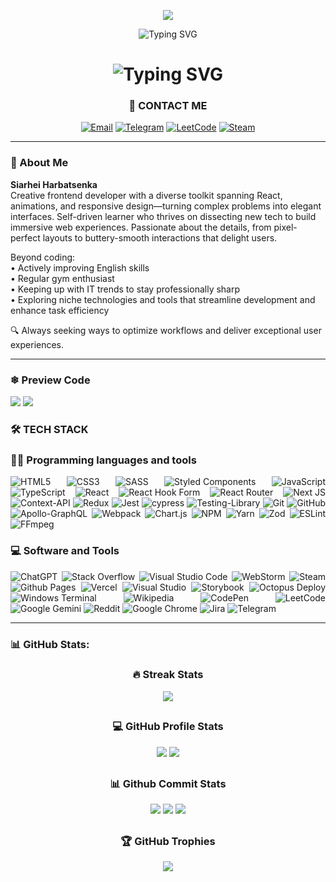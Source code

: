 <div align='center'>

  ![](https://komarev.com/ghpvc/?username=mjx27&color=ff7177&style=for-the-badge)
</div>

<p align='center'><img src="https://readme-typing-svg.demolab.com?font=Exo&weight=500&size=20&letterSpacing=1px&duration=1&pause=&color=ff7177&center=true&vCenter=true&repeat=false&width=435&lines=SIARHEI+HARBATSENKA" alt="Typing SVG" /></p>
<h1 align='center'><img src="https://readme-typing-svg.demolab.com?font=Exo&weight=500&size=30&letterSpacing=1px&duration=4000&pause=2000&color=ff7177&center=true&vCenter=true&width=435&lines=FRONTEND+DEVELOPER" alt="Typing SVG" /></h1>

<div align='center'>
<h3>💬 CONTACT ME</h3>
  
[![Email](https://img.shields.io/badge/Gmail-siarheihhhfront%40gmail.com-ff7177?logo=gmail&logoColor=white&style=for-the-badge)](mailto:siarheihhhfront@gmail.com)
[![Telegram](https://img.shields.io/badge/Telegram-@serhj27-ff7177?logo=telegram&style=for-the-badge)](https://t.me/serhj27)
[![LeetCode](https://img.shields.io/badge/LeetCode-MJXWhyNot-ff7177?logo=leetcode&style=for-the-badge)](https://leetcode.com/u/MJXWhyNot/)
[![Steam](https://img.shields.io/badge/Steam-jebanattt-ff7177?logo=steam&style=for-the-badge)](https://steamcommunity.com/id/jebanattt/)
</div>
<hr/>
<h3>🚀 About Me</h3>
  
**Siarhei Harbatsenka**  
Creative frontend developer with a diverse toolkit spanning React, animations, and responsive design—turning complex problems into elegant interfaces. Self-driven learner who thrives on dissecting new tech to build immersive web experiences. Passionate about the details, from pixel-perfect layouts to buttery-smooth interactions that delight users.
  
Beyond coding:  
• Actively improving English skills  
• Regular gym enthusiast  
• Keeping up with IT trends to stay professionally sharp  
• Exploring niche technologies and tools that streamline development and enhance task efficiency  
  
  🔍 Always seeking ways to optimize workflows and deliver exceptional user experiences.

<hr/>
<h3>❄ Preview Code</h3>

![](https://github-readme-stats.vercel.app/api/pin/?username=mjx27&repo=TZModalWindow&theme=aura_dark&border_color=00000000)
![](https://github-readme-stats.vercel.app/api/pin/?username=mjx27&repo=TZRandomInfo&theme=aura_dark&border_color=00000000)

<h3>🛠 TECH STACK</h3>
<div align='justify'>
  <h3>👨‍💻 Programming languages and tools</h3>
  
  ![HTML5](https://img.shields.io/badge/html5-%23E34F26.svg?style=for-the-badge&logo=html5&logoColor=white)
  ![CSS3](https://img.shields.io/badge/css3-%231572B6.svg?style=for-the-badge&logo=css3&logoColor=white)
  ![SASS](https://img.shields.io/badge/SASS-hotpink.svg?style=for-the-badge&logo=SASS&logoColor=white)
  ![Styled Components](https://img.shields.io/badge/styled--components-DB7093?style=for-the-badge&logo=styled-components&logoColor=white)
  ![JavaScript](https://img.shields.io/badge/javascript-%23323330.svg?style=for-the-badge&logo=javascript&logoColor=%23F7DF1E)
  ![TypeScript](https://img.shields.io/badge/typescript-%23007ACC.svg?style=for-the-badge&logo=typescript&logoColor=white)
  ![React](https://img.shields.io/badge/react-%2320232a.svg?style=for-the-badge&logo=react&logoColor=%2361DAFB)
  ![React Hook Form](https://img.shields.io/badge/React%20Hook%20Form-%23EC5990.svg?style=for-the-badge&logo=reacthookform&logoColor=white)
  ![React Router](https://img.shields.io/badge/React_Router-CA4245?style=for-the-badge&logo=react-router&logoColor=white)
  ![Next JS](https://img.shields.io/badge/Next-black?style=for-the-badge&logo=next.js&logoColor=white)
  ![Context-API](https://img.shields.io/badge/Context--Api-000000?style=for-the-badge&logo=react)
  ![Redux](https://img.shields.io/badge/redux-%23593d88.svg?style=for-the-badge&logo=redux&logoColor=white)
  ![Jest](https://img.shields.io/badge/-jest-%23C21325?style=for-the-badge&logo=jest&logoColor=white)
  ![cypress](https://img.shields.io/badge/-cypress-%23E5E5E5?style=for-the-badge&logo=cypress&logoColor=058a5e)
  ![Testing-Library](https://img.shields.io/badge/-TestingLibrary-%23E33332?style=for-the-badge&logo=testing-library&logoColor=white)
  ![Git](https://img.shields.io/badge/git-%23F05033.svg?style=for-the-badge&logo=git&logoColor=white)
  ![GitHub](https://img.shields.io/badge/github-%23121011.svg?style=for-the-badge&logo=github&logoColor=white)
  ![Apollo-GraphQL](https://img.shields.io/badge/-ApolloGraphQL-311C87?style=for-the-badge&logo=apollo-graphql)
  ![Webpack](https://img.shields.io/badge/webpack-%238DD6F9.svg?style=for-the-badge&logo=webpack&logoColor=black)
  ![Chart.js](https://img.shields.io/badge/chart.js-F5788D.svg?style=for-the-badge&logo=chart.js&logoColor=white)
  ![NPM](https://img.shields.io/badge/NPM-%23CB3837.svg?style=for-the-badge&logo=npm&logoColor=white)
  ![Yarn](https://img.shields.io/badge/yarn-%232C8EBB.svg?style=for-the-badge&logo=yarn&logoColor=white)
  ![Zod](https://img.shields.io/badge/zod-%233068b7.svg?style=for-the-badge&logo=zod&logoColor=white)
  ![ESLint](https://img.shields.io/badge/ESLint-4B3263?style=for-the-badge&logo=eslint&logoColor=white)
  ![FFmpeg](https://shields.io/badge/FFmpeg-%23171717.svg?logo=ffmpeg&style=for-the-badge&labelColor=171717&logoColor=5cb85c)

  <h3>💻 Software and Tools</h3>
  
  ![ChatGPT](https://img.shields.io/badge/chatGPT-74aa9c?style=for-the-badge&logo=openai&logoColor=white)
  ![Stack Overflow](https://img.shields.io/badge/-Stackoverflow-FE7A16?style=for-the-badge&logo=stack-overflow&logoColor=white)
  ![Visual Studio Code](https://img.shields.io/badge/Visual%20Studio%20Code-0078d7.svg?style=for-the-badge&logo=visual-studio-code&logoColor=white)
  ![WebStorm](https://img.shields.io/badge/webstorm-143?style=for-the-badge&logo=webstorm&logoColor=white&color=black)
  ![Steam](https://img.shields.io/badge/steam-%23000000.svg?style=for-the-badge&logo=steam&logoColor=white)
  ![Github Pages](https://img.shields.io/badge/github%20pages-121013?style=for-the-badge&logo=github&logoColor=white)
  ![Vercel](https://img.shields.io/badge/vercel-%23000000.svg?style=for-the-badge&logo=vercel&logoColor=white)
  ![Visual Studio](https://img.shields.io/badge/Visual%20Studio-5C2D91.svg?style=for-the-badge&logo=visual-studio&logoColor=white)
  ![Storybook](https://img.shields.io/badge/-Storybook-FF4785?style=for-the-badge&logo=storybook&logoColor=white)
  ![Octopus Deploy](https://img.shields.io/badge/octopus%20deploy-0D80D8?style=for-the-badge&logo=octopusdeploy&logoColor=white)
  ![Windows Terminal](https://img.shields.io/badge/Windows%20Terminal-%234D4D4D.svg?style=for-the-badge&logo=windows-terminal&logoColor=white)
  ![Wikipedia](https://img.shields.io/badge/Wikipedia-%23000000.svg?style=for-the-badge&logo=wikipedia&logoColor=white)
  ![CodePen](https://img.shields.io/badge/Codepen-000000?style=for-the-badge&logo=codepen&logoColor=white)
  ![LeetCode](https://img.shields.io/badge/LeetCode-000000?style=for-the-badge&logo=LeetCode&logoColor=#d16c06)
  ![Google Gemini](https://img.shields.io/badge/google%20gemini-8E75B2?style=for-the-badge&logo=google%20gemini&logoColor=white)
  ![Reddit](https://img.shields.io/badge/Reddit-%23FF4500.svg?style=for-the-badge&logo=Reddit&logoColor=white)
  ![Google Chrome](https://img.shields.io/badge/Google%20Chrome-4285F4?style=for-the-badge&logo=GoogleChrome&logoColor=white)
  ![Jira](https://img.shields.io/badge/jira-%230A0FFF.svg?style=for-the-badge&logo=jira&logoColor=white)
  ![Telegram](https://img.shields.io/badge/Telegram-2CA5E0?style=for-the-badge&logo=telegram&logoColor=white)

</div>  
<hr/>

<h3>📊 GitHub Stats:</h3>
  
<div align='center'>
<h3>🔥 Streak Stats</h3>
  
![](https://streak-stats.demolab.com?user=mjx27&hide_border=true&card_width=600&card_height=250&theme=aura_dark&type=daily)
<h2></h2>

<div align='center'>
  <h3>💻 GitHub Profile Stats</h3>

  ![](https://github-readme-stats.vercel.app/api?username=mjx27&show_icons=true&theme=aura_dark&line_height=33&hide_title=false&border_color=00000000)
  ![](https://github-readme-stats.vercel.app/api/top-langs/?username=mjx27&theme=aura_dark&hide_title=false&langs_count=4&border_color=00000000)
  <h2></h2>

  <h3>📊 Github Commit Stats</h3>
    
  ![](https://github-readme-stats.vercel.app/api/wakatime?username=mjx27&langs_count=5&theme=aura_dark&border_color=00000000&display_format=percent&line_height=26)
  ![](http://github-profile-summary-cards.vercel.app/api/cards/productive-time?username=mjx27&theme=aura_dark&utcOffset=3&height=300)
  ![](http://github-profile-summary-cards.vercel.app/api/cards/profile-details?username=mjx27&theme=aura_dark)
  <h2></h2>

  <h3>🏆 GitHub Trophies</h3>

  ![](https://github-profile-trophy.vercel.app/?username=mjx27&theme=monokai&no-frame=true&margin-w=15&&title=Followers,Commits,PullRequest,Stars,Reviews,Repositories&column=6&no-bg=true)
  <h2></h2>
  
</div>
</div>
